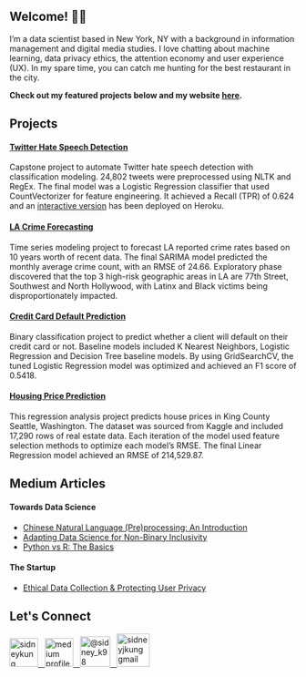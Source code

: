 ## Welcome! 👋🏼

I’m a data scientist based in New York, NY with a background in information management and digital media studies. I love chatting about machine learning, data privacy ethics, the attention economy and user experience (UX). In my spare time, you can catch me hunting for the best restaurant in the city. 

**Check out my featured projects below and my website [here](https://www.sidneykung.com/).**

## Projects

#### [Twitter Hate Speech Detection](https://github.com/sidneykung/twitter_hate_speech_detection)

Capstone project to automate Twitter hate speech detection with classification modeling. 24,802 tweets were preprocessed using NLTK and RegEx. The final model was a Logistic Regression classifier that used CountVectorizer for feature engineering. It achieved a Recall (TPR) of 0.624 and an [interactive version](https://hate-speech-predictor.herokuapp.com/) has been deployed on Heroku.

#### [LA Crime Forecasting](https://github.com/sidneykung/LA_crime_forecasting)

Time series modeling project to forecast LA reported crime rates based on 10 years worth of recent data. The final SARIMA model predicted the monthly average crime count, with an RMSE of 24.66. Exploratory phase discovered that the top 3 high-risk geographic areas in LA are 77th Street, Southwest and North Hollywood, with Latinx and Black victims being disproportionately impacted.

#### [Credit Card Default Prediction](https://github.com/sidneykung/cc_default_prediction)

Binary classification project to predict whether a client will default on their credit card or not. Baseline models included K Nearest Neighbors, Logistic Regression and Decision Tree baseline models. By using GridSearchCV, the tuned Logistic Regression model was optimized and achieved an F1 score of 0.5418.

#### [Housing Price Prediction](https://github.com/sidneykung/Housing_Price_Model)

This regression analysis project predicts house prices in King County Seattle, Washington. The dataset was sourced from Kaggle and included 17,290 rows of real estate data. Each iteration of the model used feature selection methods to optimize each model’s RMSE.  The final Linear Regression model achieved an RMSE of 214,529.87.

## Medium Articles

#### Towards Data Science

- [Chinese Natural Language (Pre)processing: An Introduction](https://towardsdatascience.com/chinese-natural-language-pre-processing-an-introduction-995d16c2705f?source=friends_link&sk=85d63a64f5a1f8dd4235d77bae17aab3)
- [Adapting Data Science for Non-Binary Inclusivity](https://towardsdatascience.com/adapting-data-science-for-non-binary-inclusivity-368f35a560e3?sk=49cbf985272e62beac60f360112b5d6c)
- [Python vs R: The Basics](https://towardsdatascience.com/python-vs-r-the-basics-d754c45c1596?sk=9727e7fc6f177ebdb970e1fa7316ed94)

#### The Startup

- [Ethical Data Collection & Protecting User Privacy](https://medium.com/swlh/should-digital-data-privacy-be-considered-a-human-right-ec6a9ea572ff?source=friends_link&sk=102295ec9b0367385dc381cfdd60047d)

## Let's Connect

<a href="https://www.linkedin.com/in/sidneykung/"><img src="https://nepa.com/wp-content/uploads/2017/09/linkedin-logo.png" alt="sidneykung linkedin" width="50"/>&nbsp;&nbsp;&nbsp;<a href ="https://sidneykung.medium.com/"><img src="https://miro.medium.com/max/195/1*emiGsBgJu2KHWyjluhKXQw.png" alt="medium profile" width="50"/>&nbsp;&nbsp;&nbsp;<a href="https://twitter.com/sidney_k98"><img src="https://www.pinclipart.com/picdir/big/20-203122_follow-us-twitter-logo-square-png-clipart.png" alt="@sidney_k98" width = "53">&nbsp;&nbsp;&nbsp;<a href="mailto:sidneyjkung@gmail.com"><img src="https://www.iconarchive.com/download/i78210/igh0zt/ios7-style-metro-ui/MetroUI-Google-Gmail.ico" alt="sidneyjkung gmail" width="58"/>


<!--
- 🔭 I’m currently working on ...
- 🌱 I’m currently learning ...
- 👯 I’m looking to collaborate on ...
- 🤔 I’m looking for help with ...
- 💬 Ask me about ...
- 📫 How to reach me: ...
- 😄 Pronouns: ...
- ⚡ Fun fact: ...
-->
